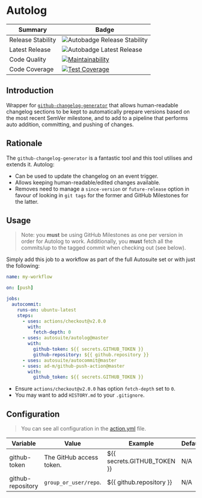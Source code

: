# Autolog

| Summary           | Badge                                              |
| ----------------- | -------------------------------------------------- |
| Release Stability | ![Autobadge Release Stability][release-stability] |
| Latest Release    | ![Autobadge Latest Release][latest-release]       |
| Code Quality      | [![Maintainability][quality-image]][quality-link]  |
| Code Coverage     | [![Test Coverage][coverage-image]][coverage-link]  |

[release-stability]: https://img.shields.io/static/v1?label=latest&message=0.2.0&color=purple
[latest-release]: https://img.shields.io/static/v1?label=stability&message=prerelease&color=yellow
[quality-image]: https://api.codeclimate.com/v1/badges/f0ae0a65fb3e04fa6722/maintainability
[quality-link]: https://codeclimate.com/github/autosuite/autolog/maintainability
[coverage-image]: https://api.codeclimate.com/v1/badges/f0ae0a65fb3e04fa6722/test_coverage
[coverage-link]: https://codeclimate.com/github/autosuite/autolog/test_coverage

## Introduction

Wrapper for [`github-changelog-generator`](https://github.com/github-changelog-generator/github-changelog-generator)
that allows human-readable changelog sections to be kept to automatically prepare versions based on the most
recent SemVer milestone, and to add to a pipeline that performs auto addition, committing, and pushing of changes.

## Rationale

The `github-changelog-generator` is a fantastic tool and this tool utilises and extends it. Autolog:

- Can be used to update the changelog on an event trigger.
- Allows keeping human-readable/edited changes available.
- Removes need to manage a `since-version` or `future-release` option in favour of looking in `git tags` for the
  former and GitHub Milestones for the latter.

## Usage

> Note: you **must** be using GitHub Milestones as one per version in order for Autolog to work. Additionally, you
> **must** fetch all the commits/up to the tagged commit when checking out (see below).

Simply add this job to a workflow as part of the full Autosuite set or with just the following:

```yml
name: my-workflow

on: [push]

jobs:
  autocommit:
    runs-on: ubuntu-latest
    steps:
      - uses: actions/checkout@v2.0.0
        with:
          fetch-depth: 0
      - uses: autosuite/autolog@master
        with:
          github-token: ${{ secrets.GITHUB_TOKEN }}
          github-repository: ${{ github.repository }}
      - uses: autosuite/autocommit@master
      - uses: ad-m/github-push-action@master
        with:
          github_token: ${{ secrets.GITHUB_TOKEN }}
```

- Ensure `actions/checkout@v2.0.0` has option `fetch-depth` set to `0`.
- You may want to add `HISTORY.md` to your `.gitignore`.

## Configuration

> You can see all configuration in the [action.yml](action.yml) file.

| Variable          | Value                    | Example                     | Default | Required? |
| ----------------- | ------------------------ | --------------------------- | ------- | --------- |
| github-token      | The GitHub access token. | ${{ secrets.GITHUB_TOKEN }} | N/A     | Yes.      |
| github-repository | `group_or_user/repo`.    | ${{ github.repository }}    | N/A     | Yes.      |
